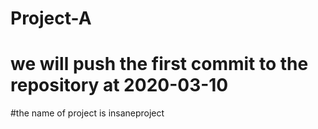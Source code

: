 # Project-A
# we will push the first commit to the repository at 2020-03-10

#the name of project is insaneproject
